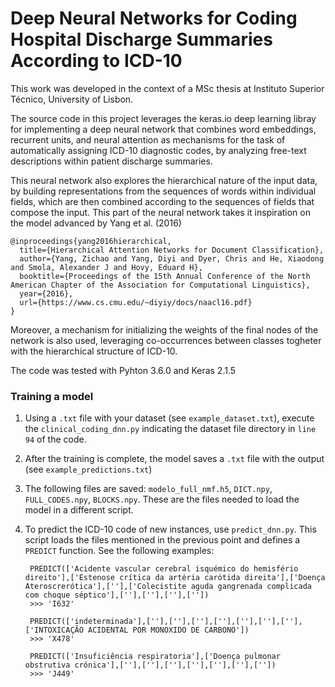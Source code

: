 # Deep Neural Networks for Coding Hospital Discharge Summaries According to ICD-10

This work was developed in the context of a MSc thesis at Instituto Superior Técnico, University of Lisbon.

The source code in this project leverages the keras.io deep learning libray for implementing a deep neural network that combines word embeddings, recurrent units, and neural attention as mechanisms for the task of automatically assigning ICD-10 diagnostic codes, by analyzing free-text descriptions within patient discharge summaries.

This neural network also explores the hierarchical nature of the input data, by building representations from the sequences of words within individual fields, which are then combined according to the sequences of fields that compose the input. This part of the neural network takes it inspiration on the model advanced by Yang et al. (2016)

    @inproceedings{yang2016hierarchical,
      title={Hierarchical Attention Networks for Document Classification},
      author={Yang, Zichao and Yang, Diyi and Dyer, Chris and He, Xiaodong and Smola, Alexander J and Hovy, Eduard H},
      booktitle={Proceedings of the 15th Annual Conference of the North American Chapter of the Association for Computational Linguistics},
      year={2016},
      url={https://www.cs.cmu.edu/~diyiy/docs/naacl16.pdf}
    }

Moreover, a mechanism for initializing the weights of the final nodes of the network is also used, leveraging co-occurrences between classes togheter with the hierarchical structure of ICD-10.

The code was tested with Pyhton 3.6.0 and Keras 2.1.5

### Training a model

1. Using a `.txt` file with your dataset (see `example_dataset.txt`), execute the `clinical_coding_dnn.py` indicating the dataset file directory in `line 94` of the code.

2. After the training is complete, the model saves a `.txt` file with the output (see `example_predictions.txt`)

3. The following files are saved: `modelo_full_nmf.h5`, `DICT.npy`, `FULL_CODES.npy`, `BLOCKS.npy`. These are the files needed to load the model in a different script.

4. To predict the ICD-10 code of new instances, use `predict_dnn.py`. This script loads the files mentioned in the previous point and defines a `PREDICT` function. See the following examples:

        PREDICT(['Acidente vascular cerebral isquémico do hemisfério direito'],['Estenose crítica da artéria carótida direita'],['Doença Ateroscrerótica'],[''],['Colecistite aguda gangrenada complicada com choque séptico'],[''],[''],[''],[''])
        >>> 'I632'
    
        PREDICT(['indeterminada'],[''],[''],[''],[''],[''],[''],[''],['INTOXICAÇÃO ACIDENTAL POR MONOXIDO DE CARBONO'])
        >>> 'X478'
        
        PREDICT(['Insuficiência respiratoria'],['Doença pulmonar obstrutiva crónica'],[''],[''],[''],[''],[''],[''],[''])
        >>> 'J449'
